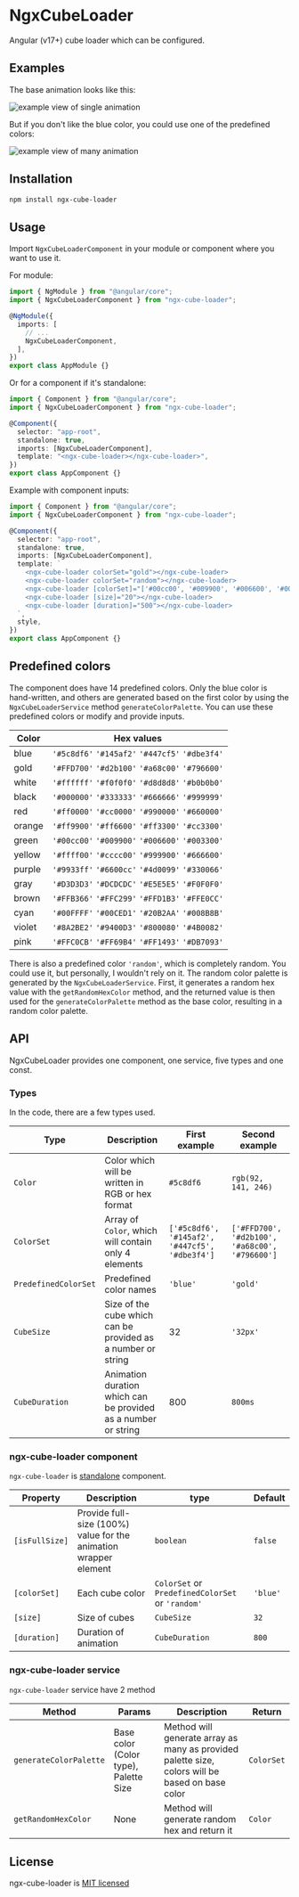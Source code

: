 # NgxCubeLoader

Angular (v17+) cube loader which can be configured.

## Examples

The base animation looks like this:

<img src="https://raw.githubusercontent.com/KostaD02/kd-loader/main/assets/visual-single.gif" alt="example view of single animation">

But if you don't like the blue color, you could use one of the predefined colors:

<img src="https://raw.githubusercontent.com/KostaD02/kd-loader/main/assets/visual.gif" alt="example view of many animation">

## Installation

```bash
npm install ngx-cube-loader
```

## Usage

Import `NgxCubeLoaderComponent` in your module or component where you want to use it.

For module:

```ts
import { NgModule } from "@angular/core";
import { NgxCubeLoaderComponent } from "ngx-cube-loader";

@NgModule({
  imports: [
    // ...
    NgxCubeLoaderComponent,
  ],
})
export class AppModule {}
```

Or for a component if it's standalone:

```ts
import { Component } from "@angular/core";
import { NgxCubeLoaderComponent } from "ngx-cube-loader";

@Component({
  selector: "app-root",
  standalone: true,
  imports: [NgxCubeLoaderComponent],
  template: "<ngx-cube-loader></ngx-cube-loader>",
})
export class AppComponent {}
```

Example with component inputs:

```ts
import { Component } from "@angular/core";
import { NgxCubeLoaderComponent } from "ngx-cube-loader";

@Component({
  selector: "app-root",
  standalone: true,
  imports: [NgxCubeLoaderComponent],
  template: `
    <ngx-cube-loader colorSet="gold"></ngx-cube-loader>
    <ngx-cube-loader colorSet="random"></ngx-cube-loader>
    <ngx-cube-loader [colorSet]="['#00cc00', '#009900', '#006600', '#003300']"></ngx-cube-loader>
    <ngx-cube-loader [size]="20"></ngx-cube-loader>
    <ngx-cube-loader [duration]="500"></ngx-cube-loader>
  `,
  style,
})
export class AppComponent {}
```

## Predefined colors

The component does have 14 predefined colors. Only the blue color is hand-written, and others are generated based on the first color by using the `NgxCubeLoaderService` method `generateColorPalette`. You can use these predefined colors or modify and provide inputs.

| Color  | Hex values                                      |
| ------ | ----------------------------------------------- |
| blue   | `'#5c8df6'` `'#145af2'` `'#447cf5'` `'#dbe3f4'` |
| gold   | `'#FFD700'` `'#d2b100'` `'#a68c00'` `'#796600'` |
| white  | `'#ffffff'` `'#f0f0f0'` `'#d8d8d8'` `'#b0b0b0'` |
| black  | `'#000000'` `'#333333'` `'#666666'` `'#999999'` |
| red    | `'#ff0000'` `'#cc0000'` `'#990000'` `'#660000'` |
| orange | `'#ff9900'` `'#ff6600'` `'#ff3300'` `'#cc3300'` |
| green  | `'#00cc00'` `'#009900'` `'#006600'` `'#003300'` |
| yellow | `'#ffff00'` `'#cccc00'` `'#999900'` `'#666600'` |
| purple | `'#9933ff'` `'#6600cc'` `'#4d0099'` `'#330066'` |
| gray   | `'#D3D3D3'` `'#DCDCDC'` `'#E5E5E5'` `'#F0F0F0'` |
| brown  | `'#FFB366'` `'#FFC299'` `'#FFD1B3'` `'#FFE0CC'` |
| cyan   | `'#00FFFF'` `'#00CED1'` `'#20B2AA'` `'#008B8B'` |
| violet | `'#8A2BE2'` `'#9400D3'` `'#800080'` `'#4B0082'` |
| pink   | `'#FFC0CB'` `'#FF69B4'` `'#FF1493'` `'#DB7093'` |

There is also a predefined color `'random'`, which is completely random. You could use it, but personally, I wouldn't rely on it. The random color palette is generated by the `NgxCubeLoaderService`. First, it generates a random hex value with the `getRandomHexColor` method, and the returned value is then used for the `generateColorPalette` method as the base color, resulting in a random color palette.

## API

NgxCubeLoader provides one component, one service, five types and one const.

### Types

In the code, there are a few types used.

| Type                 | Description                                                    | First example                                  | Second example                                 |
| -------------------- | -------------------------------------------------------------- | ---------------------------------------------- | ---------------------------------------------- |
| `Color`              | Color which will be written in RGB or hex format               | `#5c8df6`                                      | `rgb(92, 141, 246)`                            |
| `ColorSet`           | Array of `Color`, which will contain only 4 elements           | `['#5c8df6', '#145af2', '#447cf5', '#dbe3f4']` | `['#FFD700', '#d2b100', '#a68c00', '#796600']` |
| `PredefinedColorSet` | Predefined color names                                         | `'blue'`                                       | `'gold'`                                       |
| `CubeSize`           | Size of the cube which can be provided as a number or string   | 32                                             | `'32px'`                                       |
| `CubeDuration`       | Animation duration which can be provided as a number or string | 800                                            | `800ms`                                        |

### ngx-cube-loader component

`ngx-cube-loader` is [standalone](https://angular.io/guide/standalone-components) component.

| Property       | Description                                                      | type                                             | Default  |
| -------------- | ---------------------------------------------------------------- | ------------------------------------------------ | -------- |
| `[isFullSize]` | Provide full-size (100%) value for the animation wrapper element | `boolean`                                        | `false`  |
| `[colorSet]`   | Each cube color                                                  | `ColorSet` or `PredefinedColorSet` or `'random'` | `'blue'` |
| `[size]`       | Size of cubes                                                    | `CubeSize`                                       | `32`     |
| `[duration]`   | Duration of animation                                            | `CubeDuration`                                   | `800`    |

### ngx-cube-loader service

`ngx-cube-loader` service have 2 method

| Method                 | Params                                | Description                                                                                     | Return     |
| ---------------------- | ------------------------------------- | ----------------------------------------------------------------------------------------------- | ---------- |
| `generateColorPalette` | Base color (Color type), Palette Size | Method will generate array as many as provided palette size, colors will be based on base color | `ColorSet` |
| `getRandomHexColor`    | None                                  | Method will generate random hex and return it                                                   | `Color`    |

## License

ngx-cube-loader is [MIT licensed](https://github.com/KostaD02/kd-loader/blob/main/LICENSE)
